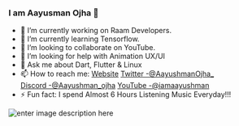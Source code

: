 ###  I am Aayusman Ojha 👋

- 🔭 I’m currently working on Raam Developers.
- 🌱 I’m currently learning Tensorflow.
- 👯 I’m looking to collaborate on YouTube.
- 🤔 I’m looking for help with Animation UX/UI
- 💬 Ask me about Dart, Flutter & Linux 
- 📫 How to reach me: 
[Website](https://aayushmanojha.000webhostapp.com/Index.html)
[Twitter -@AayushmanOjha_](https://twitter.com/AayushmanOjha_)  
[Discord -@Aayushman_ojha](https://discord.com/invite/kQYvQc) 
[YouTube -@iamaayushman](https://www.youtube.com/channel/UCuCGoJeQDw3oMHv7IjGFiIw/)
- ⚡ Fun fact: I spend Almost 6 Hours Listening Music Everyday!!!

![enter image description here](https://github-readme-stats.vercel.app/api?username=aayushmannojha&&show_icons=true&title_color=ffffff&icon_color=bb2acf&text_color=daf7dc&bg_color=151515)
